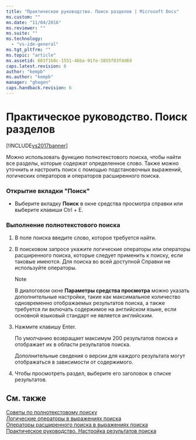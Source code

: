 ```yaml
---
title: "Практическое руководство. Поиск разделов | Microsoft Docs"
ms.custom: ""
ms.date: "11/04/2016"
ms.reviewer: ""
ms.suite: ""
ms.technology: 
  - "vs-ide-general"
ms.tgt_pltfrm: ""
ms.topic: "article"
ms.assetid: 683f1b0c-1551-4bba-91fe-3855f03fdd69
caps.latest.revision: 6
author: "kempb"
ms.author: "kempb"
manager: "ghogen"
caps.handback.revision: 6
---
```

# Практическое руководство. Поиск разделов
[!INCLUDE[vs2017banner](../code-quality/includes/vs2017banner.md)]

Можно использовать функцию полнотекстового поиска, чтобы найти все разделы, которые содержат определенное слово.  Также можно уточнить и настроить поиск с помощью подстановочных выражений, логических операторов и операторов расширенного поиска.  
  
### Открытие вкладки "Поиск"  
  
-   Выберите вкладку **Поиск** в окне средства просмотра справки или выберите клавиши Ctrl \+ E.  
  
### Выполнение полнотекстового поиска  
  
1.  В поле поиска введите слово, которое требуется найти.  
  
2.  В поисковом запросе укажите логические операторы или операторы расширенного поиска, которые следует применить к поиску, если таковые имеются.  Для поиска во всей доступной Справки не используйте операторы.  
  
    > [!NOTE]
    >  В диалоговом окне **Параметры средства просмотра** можно указать дополнительные настройки, такие как максимальное количество одновременно отображаемых результатов поиска, а также требуется ли включать содержимое на английском языке, если основной языковый стандарт не является английским.  
  
3.  Нажмите клавишу Enter.  
  
     По умолчанию возвращает максимум 200 результатов поиска и отображает их в области результатов поиска.  
  
     Дополнительные сведения о версии для каждого результата могут отображаться в зависимости от содержимого.  
  
4.  Чтобы просмотреть раздел, выберите его заголовок в списке результатов.  
  
## См. также  
 [Советы по полнотекстовому поиску](../ide/full-text-search-tips.md)   
 [Логические операторы в выражениях поиска](../ide/logical-operators-in-search-expressions.md)   
 [Операторы расширенного поиска в выражениях поиска](../ide/advanced-search-operators-in-search-expressions.md)   
 [Практическое руководство. Настройка результатов поиска](../ide/how-to-customize-search-results.md)